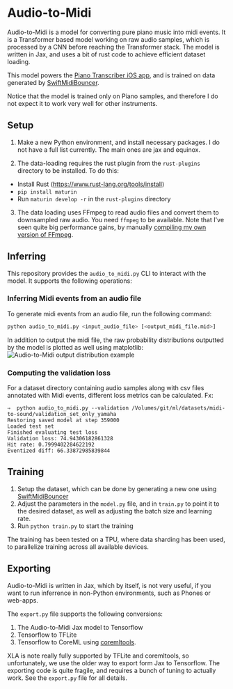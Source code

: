 # Audio-to-Midi

Audio-to-Midi is a model for converting pure piano music into midi events.
It is a Transformer based model working on raw audio samples, which is processed by a CNN before reaching the Transformer stack.
The model is written in Jax, and uses a bit of rust code to achieve efficient dataset loading.

This model powers the [Piano Transcriber iOS app](https://github.com/kasper0406/PianoTranscriberApp), and is trained on data generated by [SwiftMidiBouncer](https://github.com/kasper0406/SwiftMidiBouncer).

Notice that the model is trained only on Piano samples, and therefore I do not expect it to work very well for other instruments.

## Setup

1. Make a new Python environment, and install necessary packages. I do not have a full list currently. The main ones are jax and equinox.

2. The data-loading requires the rust plugin from the `rust-plugins` directory to be installed. To do this:
  - Install Rust (https://www.rust-lang.org/tools/install)
  - `pip install maturin`
  - Run `maturin develop -r` in the `rust-plugins` directory

3. The data loading uses FFmpeg to read audio files and convert them to downsampled raw audio. You need `ffmpeg` to be available. Note that I've seen quite big performance gains, by manually [compiling my own version of FFmpeg](https://trac.ffmpeg.org/wiki/CompilationGuide/Ubuntu).

## Inferring
This repository provides the `audio_to_midi.py` CLI to interact with the model. It supports the following operations:

### Inferring Midi events from an audio file
To generate midi events from an audio file, run the following command:
```bash
python audio_to_midi.py <input_audio_file> [<output_midi_file.mid>]
```
In addition to output the midi file, the raw probability distributions outputted by the model is plotted as well using matplotlib:
![Audio-to-Midi output distribution example](screenshots/output_distribution.png)

### Computing the validation loss
For a dataset directory containing audio samples along with csv files annotated with Midi events, different loss metrics can be calculated. Fx:
```
⇒  python audio_to_midi.py --validation /Volumes/git/ml/datasets/midi-to-sound/validation_set_only_yamaha
Restoring saved model at step 359000
Loaded test set
Finished evaluating test loss
Validation loss: 74.94306182861328
Hit rate: 0.7999402284622192
Eventized diff: 66.33872985839844
```

## Training
1. Setup the dataset, which can be done by generating a new one using [SwiftMidiBouncer](https://github.com/kasper0406/SwiftMidiBouncer)
2. Adjust the parameters in the `model.py` file, and in `train.py` to point it to the desired dataset, as well as adjusting the batch size and learning rate.
4. Run `python train.py` to start the training

The training has been tested on a TPU, where data sharding has been used, to parallelize training across all available devices.

## Exporting

Audio-to-Midi is written in Jax, which by itself, is not very useful, if you want to run inferrence in non-Python environments, such as Phones or web-apps.

The `export.py` file supports the following conversions:
1. The Audio-to-Midi Jax model to Tensorflow
2. Tensorflow to TFLite
3. Tensorflow to CoreML using [coremltools](https://github.com/apple/coremltools).

XLA is note really fully supported by TFLite and coremltools, so unfortunately, we use the older way to export form Jax to Tensorflow.
The exporting code is quite fragile, and requires a bunch of tuning to actually work. See the `export.py` file for all details.

